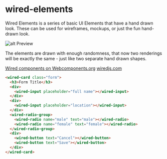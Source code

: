 # wired-elements
Wired Elements is a series of basic UI Elements that have a hand drawn look. These can be used for wireframes, mockups, or just the fun hand-drawn look. 

![alt Preview](http://i.imgur.com/MwlJBwZ.png)

The elements are drawn with enough randomness, that now two renderings will be exactly the same - just like two separate hand drawn shapes. 

[Wired components on Webcomponents.org](https://www.webcomponents.org/collection/wiredjs/wired-elements)
[wiredjs.com](http://wiredjs.com)

<!--
```
<custom-element-demo>
  <template>
    <link href="https://fonts.googleapis.com/css?family=Shadows+Into+Light" rel="stylesheet">
    <script src="../webcomponentsjs/webcomponents-lite.js"></script>
    <link rel="import" href="../wired-input/wired-input.html">
    <link rel="import" href="../wired-radio-group/wired-radio-group.html">
    <link rel="import" href="../wired-radio/wired-radio.html">
    <link rel="import" href="../wired-card/wired-card.html">
    <link rel="import" href="../wired-button/wired-button.html">
    <style is="custom-style">
    wired-card {
        max-width: 500px;
        padding: 10px;
        margin: 5px 0;
      }

      .form {
        font-family: 'Shadows Into Light', sans-serif;
        font-weight: 400;
      }

      wired-input {
        width: 400px;
        margin: 5px 0;
      }

      wired-radio {
        display: inline-block;
        margin: 5px;
      }
    </style>
    <next-code-block></next-code-block>
  </template>
</custom-element-demo>
```
-->
```html
<wired-card class="form">
  <h3>Form Title</h3>
  <div>
    <wired-input placeholder="full name"></wired-input>
  </div>
  <div>
    <wired-input placeholder="location"></wired-input>
  </div>
  <wired-radio-group>
    <wired-radio name="male" text="male"></wired-radio>
    <wired-radio name="female" text="female"></wired-radio>
  </wired-radio-group>
  <div>
    <wired-button text="Cancel"></wired-button>
    <wired-button text="Save"></wired-button>
  </div>
</wired-card>
```
